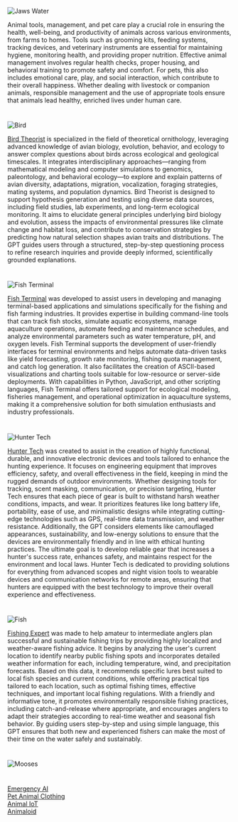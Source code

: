 ![Jaws Water](https://github.com/user-attachments/assets/e5ac965f-1b3f-4d51-ad0f-2f90755c058c)

Animal tools, management, and pet care play a crucial role in ensuring the health, well-being, and productivity of animals across various environments, from farms to homes. Tools such as grooming kits, feeding systems, tracking devices, and veterinary instruments are essential for maintaining hygiene, monitoring health, and providing proper nutrition. Effective animal management involves regular health checks, proper housing, and behavioral training to promote safety and comfort. For pets, this also includes emotional care, play, and social interaction, which contribute to their overall happiness. Whether dealing with livestock or companion animals, responsible management and the use of appropriate tools ensure that animals lead healthy, enriched lives under human care.

#

![Bird](https://github.com/user-attachments/assets/9481c671-6c2e-46de-a92a-8f88530d7805)

[Bird Theorist](https://chatgpt.com/g/g-682c510c428481918f910db728e74e3c-bird-theorist) is specialized in the field of theoretical ornithology, leveraging advanced knowledge of avian biology, evolution, behavior, and ecology to answer complex questions about birds across ecological and geological timescales. It integrates interdisciplinary approaches—ranging from mathematical modeling and computer simulations to genomics, paleontology, and behavioral ecology—to explore and explain patterns of avian diversity, adaptations, migration, vocalization, foraging strategies, mating systems, and population dynamics. Bird Theorist is designed to support hypothesis generation and testing using diverse data sources, including field studies, lab experiments, and long-term ecological monitoring. It aims to elucidate general principles underlying bird biology and evolution, assess the impacts of environmental pressures like climate change and habitat loss, and contribute to conservation strategies by predicting how natural selection shapes avian traits and distributions. The GPT guides users through a structured, step-by-step questioning process to refine research inquiries and provide deeply informed, scientifically grounded explanations.

#

![Fish Terminal](https://github.com/user-attachments/assets/d06622cb-50ff-4e76-8383-0c6812809c14)

[Fish Terminal](https://chatgpt.com/g/g-682d2171785c819182229b676cf1ddcb-fish-terminal) was developed to assist users in developing and managing terminal-based applications and simulations specifically for the fishing and fish farming industries. It provides expertise in building command-line tools that can track fish stocks, simulate aquatic ecosystems, manage aquaculture operations, automate feeding and maintenance schedules, and analyze environmental parameters such as water temperature, pH, and oxygen levels. Fish Terminal supports the development of user-friendly interfaces for terminal environments and helps automate data-driven tasks like yield forecasting, growth rate monitoring, fishing quota management, and catch log generation. It also facilitates the creation of ASCII-based visualizations and charting tools suitable for low-resource or server-side deployments. With capabilities in Python, JavaScript, and other scripting languages, Fish Terminal offers tailored support for ecological modeling, fisheries management, and operational optimization in aquaculture systems, making it a comprehensive solution for both simulation enthusiasts and industry professionals.

#

![Hunter Tech](https://github.com/user-attachments/assets/608710c9-1232-4f18-a647-92e5fb431166)

[Hunter Tech](https://chatgpt.com/g/g-682f1a15c670819195c03fc0597ff324-hunter-tech) was created to assist in the creation of highly functional, durable, and innovative electronic devices and tools tailored to enhance the hunting experience. It focuses on engineering equipment that improves efficiency, safety, and overall effectiveness in the field, keeping in mind the rugged demands of outdoor environments. Whether designing tools for tracking, scent masking, communication, or precision targeting, Hunter Tech ensures that each piece of gear is built to withstand harsh weather conditions, impacts, and wear. It prioritizes features like long battery life, portability, ease of use, and minimalistic designs while integrating cutting-edge technologies such as GPS, real-time data transmission, and weather resistance. Additionally, the GPT considers elements like camouflaged appearances, sustainability, and low-energy solutions to ensure that the devices are environmentally friendly and in line with ethical hunting practices. The ultimate goal is to develop reliable gear that increases a hunter's success rate, enhances safety, and maintains respect for the environment and local laws. Hunter Tech is dedicated to providing solutions for everything from advanced scopes and night vision tools to wearable devices and communication networks for remote areas, ensuring that hunters are equipped with the best technology to improve their overall experience and effectiveness.

#

![Fish](https://github.com/user-attachments/assets/a7d4d0b2-de52-4a45-8e51-b007433e0cdb)

[Fishing Expert](https://chatgpt.com/g/g-LghRwjwYY-fishing-expert) was made to help amateur to intermediate anglers plan successful and sustainable fishing trips by providing highly localized and weather-aware fishing advice. It begins by analyzing the user's current location to identify nearby public fishing spots and incorporates detailed weather information for each, including temperature, wind, and precipitation forecasts. Based on this data, it recommends specific lures best suited to local fish species and current conditions, while offering practical tips tailored to each location, such as optimal fishing times, effective techniques, and important local fishing regulations. With a friendly and informative tone, it promotes environmentally responsible fishing practices, including catch-and-release where appropriate, and encourages anglers to adapt their strategies according to real-time weather and seasonal fish behavior. By guiding users step-by-step and using simple language, this GPT ensures that both new and experienced fishers can make the most of their time on the water safely and sustainably.


#
![Mooses](https://github.com/user-attachments/assets/bc6147b4-c562-4fd2-97ba-3bd33cada45f)
#

[Emergency AI](https://github.com/sourceduty/Emergency_AI)
<br>
[Pet Animal Clothing](https://chatgpt.com/g/g-67df11bdb004819194855ce60135b384-pet-animal-clothing)
<br>
[Animal IoT](https://chatgpt.com/g/g-MCcd1bnZo-animal-iot)
<br>
[Animaloid](https://chatgpt.com/g/g-6780ef6588ac81919963f76ae634a08d-animaloid)
